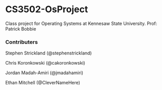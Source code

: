 # CS3502-OsProject
Class project for Operating Systems at Kennesaw State University. Prof: Patrick Bobbie


### Contributers
Stephen Strickland (@stephenstrickland) 

Chris Koronkowski (@cakoronkowski) 

Jordan Madah-­Amiri (@jmadahamiri) 

Ethan Mitchell (@CleverNameHere)
